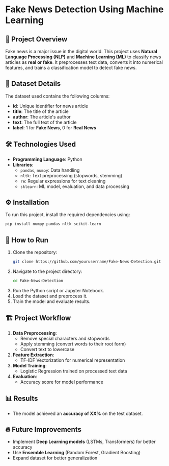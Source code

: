 # Fake News Detection Using Machine Learning

## 📌 Project Overview
Fake news is a major issue in the digital world. This project uses **Natural Language Processing (NLP)** and **Machine Learning (ML)** to classify news articles as **real or fake**. It preprocesses text data, converts it into numerical features, and trains a classification model to detect fake news.

## 📂 Dataset Details
The dataset used contains the following columns:
- **id**: Unique identifier for news article
- **title**: The title of the article
- **author**: The article's author
- **text**: The full text of the article
- **label**: 1 for **Fake News**, 0 for **Real News**

## 🛠️ Technologies Used
- **Programming Language**: Python
- **Libraries**:
  - `pandas`, `numpy`: Data handling
  - `nltk`: Text preprocessing (stopwords, stemming)
  - `re`: Regular expressions for text cleaning
  - `sklearn`: ML model, evaluation, and data processing

## ⚙️ Installation
To run this project, install the required dependencies using:
```bash
pip install numpy pandas nltk scikit-learn
```

## 🚀 How to Run
1. Clone the repository:
   ```bash
   git clone https://github.com/yourusername/Fake-News-Detection.git
   ```
2. Navigate to the project directory:
   ```bash
   cd Fake-News-Detection
   ```
3. Run the Python script or Jupyter Notebook.
4. Load the dataset and preprocess it.
5. Train the model and evaluate results.

## 🏗️ Project Workflow
1. **Data Preprocessing**:
   - Remove special characters and stopwords
   - Apply stemming (convert words to their root form)
   - Convert text to lowercase
2. **Feature Extraction**:
   - TF-IDF Vectorization for numerical representation
3. **Model Training**:
   - Logistic Regression trained on processed text data
4. **Evaluation**:
   - Accuracy score for model performance

## 📊 Results
- The model achieved an **accuracy of XX%** on the test dataset.

## 🔥 Future Improvements
- Implement **Deep Learning models** (LSTMs, Transformers) for better accuracy
- Use **Ensemble Learning** (Random Forest, Gradient Boosting)
- Expand dataset for better generalization


